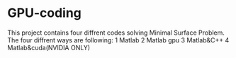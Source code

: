 # GPU-coding

This project contains four diffrent codes solving Minimal Surface Problem. The four diffrent ways are following:
1 Matlab
2 Matlab gpu
3 Matlab&C++
4 Matlab&cuda(NVIDIA ONLY)
